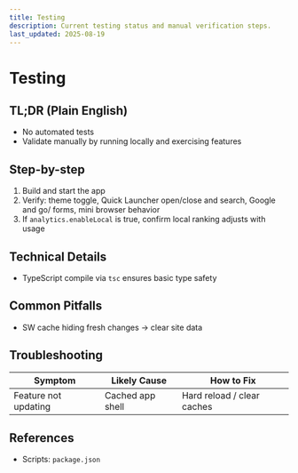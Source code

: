 ```yaml
---
title: Testing
description: Current testing status and manual verification steps.
last_updated: 2025-08-19
---
```


# Testing

## TL;DR (Plain English)
- No automated tests
- Validate manually by running locally and exercising features

## Step-by-step
1. Build and start the app
2. Verify: theme toggle, Quick Launcher open/close and search, Google and go/ forms, mini browser behavior
3. If `analytics.enableLocal` is true, confirm local ranking adjusts with usage

## Technical Details
- TypeScript compile via `tsc` ensures basic type safety

## Common Pitfalls
- SW cache hiding fresh changes → clear site data

## Troubleshooting
| Symptom | Likely Cause | How to Fix |
| --- | --- | --- |
| Feature not updating | Cached app shell | Hard reload / clear caches |

## References
- Scripts: `package.json` 